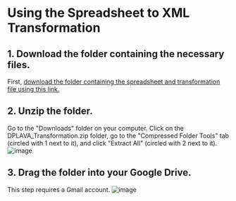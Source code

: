 # Using the Spreadsheet to XML Transformation #
## 1. Download the folder containing the necessary files. ##
First, [download the folder containing the spreadsheet and transformation file using this link.](https://downgit.github.io/#/home?url=https://github.com/dplava/transformation-scripts/tree/main/Spreadsheet_to_XML_Transformation/DPLAVA_Transformation)
## 2. Unzip the folder. ##
Go to the "Downloads" folder on your computer. Click on the DPLAVA_Transformation.zip folder, go to the "Compressed Folder Tools" tab (circled with 1 next to it), and click "Extract All" (circled with 2 next to it).
![image](https://user-images.githubusercontent.com/91741028/148309618-cf44b231-feae-4a33-ae51-98d1b9d7728f.png)
## 3. Drag the folder into your Google Drive. ##
This step requires a Gmail account. 
![image](https://user-images.githubusercontent.com/91741028/148310077-ee0cc4cd-b099-40bf-bd5f-fb5621e0fd97.png)
